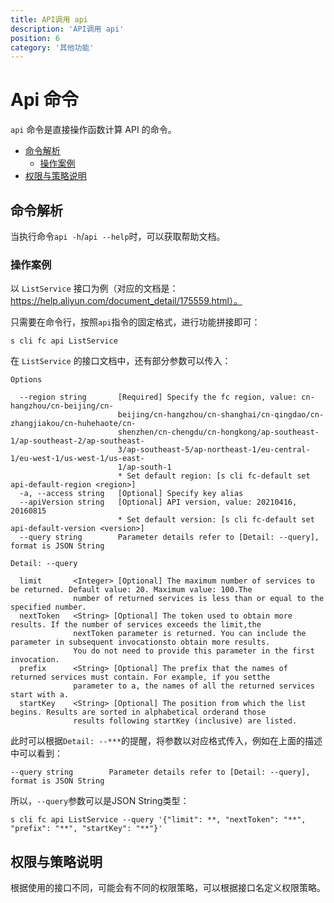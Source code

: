 ```yaml
---
title: API调用 api
description: 'API调用 api'
position: 6
category: '其他功能'
---
```

# Api 命令

`api` 命令是直接操作函数计算 API 的命令。

- [命令解析](#命令解析)
  - [操作案例](#操作案例)
- [权限与策略说明](#权限与策略说明)


## 命令解析

当执行命令`api -h`/`api --help`时，可以获取帮助文档。


### 操作案例

以 `ListService` 接口为例（对应的文档是：https://help.aliyun.com/document_detail/175559.html）。

只需要在命令行，按照`api`指令的固定格式，进行功能拼接即可：

```shell
s cli fc api ListService
```

在 `ListService` 的接口文档中，还有部分参数可以传入：

```
Options

  --region string       [Required] Specify the fc region, value: cn-hangzhou/cn-beijing/cn-           
                        beijing/cn-hangzhou/cn-shanghai/cn-qingdao/cn-zhangjiakou/cn-huhehaote/cn-    
                        shenzhen/cn-chengdu/cn-hongkong/ap-southeast-1/ap-southeast-2/ap-southeast-   
                        3/ap-southeast-5/ap-northeast-1/eu-central-1/eu-west-1/us-west-1/us-east-     
                        1/ap-south-1                                                                  
                        * Set default region: [s cli fc-default set api-default-region <region>]      
  -a, --access string   [Optional] Specify key alias                                                  
  --apiVersion string   [Optional] API version, value: 20210416, 20160815                             
                        * Set default version: [s cli fc-default set api-default-version <version>]   
  --query string        Parameter details refer to [Detail: --query], format is JSON String           

Detail: --query

  limit       <Integer> [Optional] The maximum number of services to be returned. Default value: 20. Maximum value: 100.The     
              number of returned services is less than or equal to the specified number.                                        
  nextToken   <String> [Optional] The token used to obtain more results. If the number of services exceeds the limit,the        
              nextToken parameter is returned. You can include the parameter in subsequent invocationsto obtain more results.   
              You do not need to provide this parameter in the first invocation.                                                
  prefix      <String> [Optional] The prefix that the names of returned services must contain. For example, if you setthe       
              parameter to a, the names of all the returned services start with a.                                              
  startKey    <String> [Optional] The position from which the list begins. Results are sorted in alphabetical orderand those    
              results following startKey (inclusive) are listed.    
```

此时可以根据`Detail: --***`的提醒，将参数以对应格式传入，例如在上面的描述中可以看到：

```
--query string        Parameter details refer to [Detail: --query], format is JSON String 
```

所以，`--query`参数可以是JSON String类型：

```shell script
s cli fc api ListService --query '{"limit": **, "nextToken": "**", "prefix": "**", "startKey": "**"}'
```

## 权限与策略说明

根据使用的接口不同，可能会有不同的权限策略，可以根据接口名定义权限策略。

